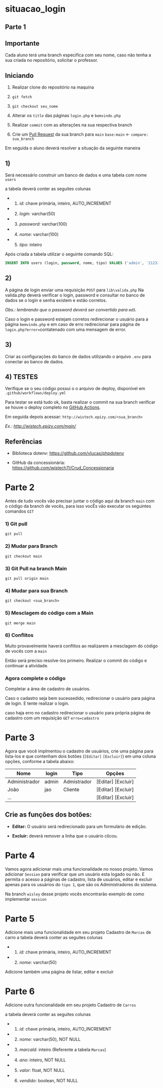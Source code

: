 # situacao_login

## Parte 1

## Importante
Cada aluno terá uma branch especifica com seu nome, caso não tenha a sua criada no repositório, solicitar o professor.

## Iniciando

1) Realizar clone do repositório na maquina
2) `git fetch`
3) `git checkout seu_nome`
4) Alterar os `title` das páginas `login.php` e `bemvindo.php`
5) Realizar `commit` com as alterações na sua respectiva branch 

6) Crie um [Pull Request](https://github.com/wistech7l/situacao_login/compare) da sua branch para `main`
`base:main` <- `compare: sua_branch`


Em seguida o aluno deverá resolver a situação da seguinte maneira

## 1) 
Será necessário construir um banco de dados e uma tabela com nome `users`

a tabela deverá conter as seguites colunas 
* 1) *id:* chave primária, inteiro, AUTO_INCREMENT
* 2) *login:* varchar(50)
* 3) *password:* varchar(100)
* 4) *nome:* varchar(100)
* 5) *tipo:* inteiro

Após criada a tabela utilizar o seguinte comando SQL:

``` SQL
INSERT INTO users (login, password, nome, tipo) VALUES ('admin', '21232f297a57a5a743894a0e4a801fc3', 'Administrador', 1);
```


## 2) 
A página de login enviar uma requisição `POST` para `lib\valida.php`
Na valida.php deverá verificar o login, password e consultar no banco de dados se o login e senha existem e estão corretos.

_Obs.: lembrando que o password deverá ser convertido para `md5`._

Caso o login e password estejam corretos redirecionar o usuário para a página `bemvindo.php` e em caso de erro redirecionar para página de `login.php?error=`contatenado com uma mensagem de error.

## 3)

Criar as configurações do banco de dados utilizando o arquivo `.env` para conectar ao banco de dados. 

## 4) TESTES

Verifique se o seu código possui o o arquivo de deploy, disponível em ```.github/workflows/deploy.yml```

Para testar se está tudo ok, basta realizar o commit na sua branch verificar se houve o deploy completo
no [GitHub Actions](https://github.com/wistech7l/situacao_login/actions).

Em seguida depois acessar: 
`http://wistech.epizy.com/<sua_branch>`

_Ex.: http://wistech.epizy.com/main/_

## Referências

* Biblioteca dotenv: https://github.com/vlucas/phpdotenv

* GitHub da concessionária: https://github.com/wistech7l/Crud_Concessionaria

# Parte 2

Antes de tudo vocês vão precisar juntar o código aqui da branch `main` com o código da branch de vocês, para isso vocÊs vão executar os seguintes comandos `GIT`

### 1) Git pull
`git pull`

### 2) Mudar para Branch
`git checkout main`

### 3) Git Pull na branch Main
`git pull origin main`

### 4) Mudar para sua Branch
`git checkout <sua_branch>`

### 5) Mesclagem do código com a Main
`git merge main`

### 6) Conflitos
Muito provavelmente haverá conflitos ao realizarem a mesclagem do código de vocês com a `main`

Então será preciso resolve-los primeiro. Realizar o commit do código e continuar a atividade.

### Agora complete o código
 Completar a área de cadastro de usuários.

Caso o cadastro seja bem sucessedido, redirecionar o usuário para página de login.
E tente realizar o login.

caso haja erro no cadastro redirecionar o usuário para própria página de cadastro com um requisição `GET` `erro=cadastro`

# Parte 3

Agora que você implmentou o cadastro de usuários, crie uma página para lista-los e que contenham dois botões (`[Editar]` `[Excluir]`) em uma coluna opções, conforme a tabela abaixo: 

|Nome| login| Tipo| Opções|
| ---| ---| ---| ---|
| Administrador| admin | Admistrador|  [Editar] [Excluir] |
| João| jao | Cliente |[Editar] [Excluir]|
| ... |  |  | [Editar] [Excluir]|


## Crie as funções dos botões:
* **Editar:** O usuário será redirecionado para um formulário de edição. 

* **Excluir:** deverá remover a linha que o usuário clicou.


# Parte 4

Vamos agora adicionar mais uma funcionalidade no nosso projeto. 
Vamos adicionar `Session` para verificar que um usuário esta logado ou não.
E permita o acesso a páginas de cadastro, lista de usuários, editar e excluir apenas para os usuários do `tipo 1`, que são os Administradores do sistema.

Na branch `wisley` desse projeto vocês encontrarão exemplo de como implementar `session`

# Parte 5

Adicione mais uma funcionalidade em seu projeto
Cadastro de `Marcas` de carro
a tabela deverá conter as seguites colunas 
* 1) *id:* chave primária, inteiro, AUTO_INCREMENT
* 2) *nome:* varchar(50)

Adicione também uma página de listar, editar e excluir

# Parte 6

Adicione outra funcionalidade em seu projeto
Cadastro de `Carros`

a tabela deverá conter as seguites colunas 
* 1) *id:* chave primária, inteiro, AUTO_INCREMENT
* 2) *nome:* varchar(50), NOT NULL
* 3) *marcaId:* inteiro (Referente a tabela `Marcas`)
* 4) *ano*: inteiro, NOT NULL
* 5) *valor*: float, NOT NULL
* 6) *vendido*: boolean, NOT NULL